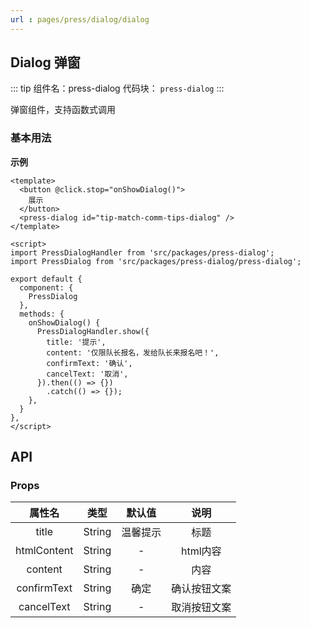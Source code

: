 ```yaml
---
url : pages/press/dialog/dialog
---
```


## Dialog 弹窗
::: tip 组件名：press-dialog
代码块： `press-dialog`
:::

弹窗组件，支持函数式调用

### 基本用法

**示例**


```vue
<template>
  <button @click.stop="onShowDialog()">
    展示
  </button>
  <press-dialog id="tip-match-comm-tips-dialog" />
</template>

<script>
import PressDialogHandler from 'src/packages/press-dialog';
import PressDialog from 'src/packages/press-dialog/press-dialog';

export default {
  component: {
    PressDialog
  },
  methods: {
    onShowDialog() {
      PressDialogHandler.show({
        title: '提示',
        content: '仅限队长报名，发给队长来报名吧！',
        confirmText: '确认',
        cancelText: '取消',
      }).then(() => {})
        .catch(() => {});
    },
  }
},
</script>
```


## API

### Props

|属性名				|类型		|默认值	|说明																																														|
|:-:					|:-:		|:-:		|:-:																																														|
|title					|String	|温馨提示			|标题																																												|
|htmlContent					|String	|-|html内容|
|content					|String	|-|内容|
|confirmText					|String	|确定|确认按钮文案|
|cancelText					|String	|-|取消按钮文案|






